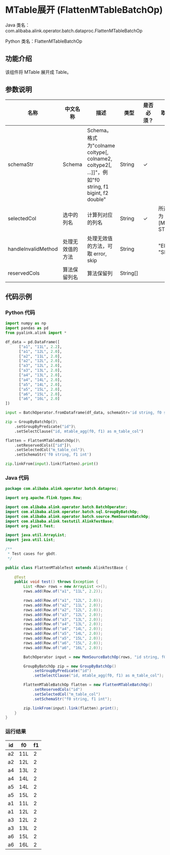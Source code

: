 # MTable展开 (FlattenMTableBatchOp)
Java 类名：com.alibaba.alink.operator.batch.dataproc.FlattenMTableBatchOp

Python 类名：FlattenMTableBatchOp


## 功能介绍
该组件将 MTable 展开成 Table。

## 参数说明

| 名称 | 中文名称 | 描述 | 类型 | 是否必须？ | 取值范围 | 默认值 |
| --- | --- | --- | --- | --- | --- | --- |
| schemaStr | Schema | Schema。格式为"colname coltype[, colname2, coltype2[, ...]]"，例如"f0 string, f1 bigint, f2 double" | String | ✓ |  |  |
| selectedCol | 选中的列名 | 计算列对应的列名 | String | ✓ | 所选列类型为 [M_TABLE, STRING] |  |
| handleInvalidMethod | 处理无效值的方法 | 处理无效值的方法，可取 error, skip | String |  | "ERROR", "SKIP" | "ERROR" |
| reservedCols | 算法保留列名 | 算法保留列 | String[] |  |  | null |


## 代码示例
### Python 代码

```python
import numpy as np
import pandas as pd
from pyalink.alink import *

df_data = pd.DataFrame([
      ["a1", "11L", 2.2],
      ["a1", "12L", 2.0],
      ["a2", "11L", 2.0],
      ["a2", "12L", 2.0],
      ["a3", "12L", 2.0],
      ["a3", "13L", 2.0],
      ["a4", "13L", 2.0],
      ["a4", "14L", 2.0],
      ["a5", "14L", 2.0],
      ["a5", "15L", 2.0],
      ["a6", "15L", 2.0],
      ["a6", "16L", 2.0]
])

input = BatchOperator.fromDataframe(df_data, schemaStr='id string, f0 string, f1 double')

zip = GroupByBatchOp()\
	.setGroupByPredicate("id")\
	.setSelectClause("id, mtable_agg(f0, f1) as m_table_col")

flatten = FlattenMTableBatchOp()\
	.setReservedCols(["id"])\
	.setSelectedCol("m_table_col")\
	.setSchemaStr('f0 string, f1 int')

zip.linkFrom(input).link(flatten).print()
```
### Java 代码
```java
package com.alibaba.alink.operator.batch.dataproc;

import org.apache.flink.types.Row;

import com.alibaba.alink.operator.batch.BatchOperator;
import com.alibaba.alink.operator.batch.sql.GroupByBatchOp;
import com.alibaba.alink.operator.batch.source.MemSourceBatchOp;
import com.alibaba.alink.testutil.AlinkTestBase;
import org.junit.Test;

import java.util.ArrayList;
import java.util.List;

/**
 * Test cases for gbdt.
 */

public class FlattenMTableTest extends AlinkTestBase {
	
	@Test
	public void test() throws Exception {
		List <Row> rows = new ArrayList <>();
		rows.add(Row.of("a1", "11L", 2.2));

		rows.add(Row.of("a1", "12L", 2.0));
		rows.add(Row.of("a2", "11L", 2.0));
		rows.add(Row.of("a2", "12L", 2.0));
		rows.add(Row.of("a3", "12L", 2.0));
		rows.add(Row.of("a3", "13L", 2.0));
		rows.add(Row.of("a4", "13L", 2.0));
		rows.add(Row.of("a4", "14L", 2.0));
		rows.add(Row.of("a5", "14L", 2.0));
		rows.add(Row.of("a5", "15L", 2.0));
		rows.add(Row.of("a6", "15L", 2.0));
		rows.add(Row.of("a6", "16L", 2.0));

		BatchOperator input = new MemSourceBatchOp(rows, "id string, f0 string, f1 double");

		GroupByBatchOp zip = new GroupByBatchOp()
			.setGroupByPredicate("id")
			.setSelectClause("id, mtable_agg(f0, f1) as m_table_col");

		FlattenMTableBatchOp flatten = new FlattenMTableBatchOp()
			.setReservedCols("id")
			.setSelectedCol("m_table_col")
			.setSchemaStr("f0 string, f1 int");

		zip.linkFrom(input).link(flatten).print();
	}
}
```

### 运行结果

id|f0|f1
---|---|---
a2|11L|2
a2|12L|2
a4|13L|2
a4|14L|2
a5|14L|2
a5|15L|2
a1|11L|2
a1|12L|2
a3|12L|2
a3|13L|2
a6|15L|2
a6|16L|2
